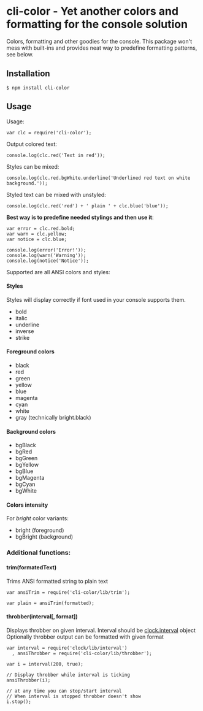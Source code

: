 # cli-color - Yet another colors and formatting for the console solution

Colors, formatting and other goodies for the console. This package won't mess with built-ins and provides neat way to predefine formatting patterns, see below.

## Installation

	$ npm install cli-color

## Usage

Usage:

	var clc = require('cli-color');

Output colored text:

	console.log(clc.red('Text in red'));

Styles can be mixed:

	console.log(clc.red.bgWhite.underline('Underlined red text on white background.'));

Styled text can be mixed with unstyled:

	console.log(clc.red('red') + ' plain ' + clc.blue('blue'));

__Best way is to predefine needed stylings and then use it__:

	var error = clc.red.bold;
	var warn = clc.yellow;
	var notice = clc.blue;

	console.log(error('Error!'));
	console.log(warn('Warning'));
	console.log(notice('Notice'));


Supported are all ANSI colors and styles:

#### Styles

Styles will display correctly if font used in your console supports them.

* bold
* italic
* underline
* inverse
* strike

#### Foreground colors

* black
* red
* green
* yellow
* blue
* magenta
* cyan
* white
* gray (technically bright.black)

#### Background colors

* bgBlack
* bgRed
* bgGreen
* bgYellow
* bgBlue
* bgMagenta
* bgCyan
* bgWhite

#### Colors intensity

For _bright_ color variants:

* bright (foreground)
* bgBright (background)

### Additional functions:

#### trim(formatedText)

Trims ANSI formatted string to plain text

	var ansiTrim = require('cli-color/lib/trim');

	var plain = ansiTrim(formatted);

#### throbber(interval[, format])

Displays throbber on given interval.
Interval should be [clock.interval](https://github.com/medikoo/clock) object
Optionally throbber output can be formatted with given format

	var interval = require('clock/lib/interval')
	  , ansiThrobber = require('cli-color/lib/throbber');

	var i = interval(200, true);

	// Display throbber while interval is ticking
	ansiThrobber(i);

	// at any time you can stop/start interval
	// When interval is stopped throbber doesn't show
	i.stop();
